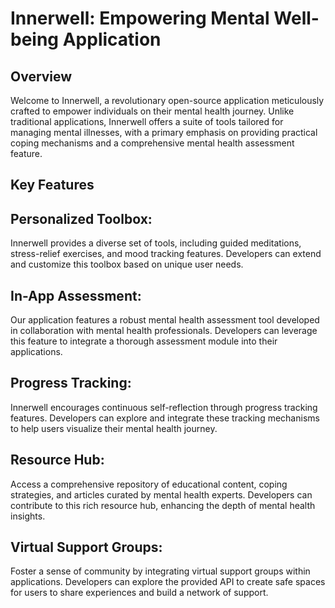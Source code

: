 # Innerwell: Empowering Mental Well-being Application
## Overview
Welcome to Innerwell, a revolutionary open-source application meticulously crafted to empower individuals on their mental health journey. Unlike traditional applications, Innerwell offers a suite of tools tailored for managing mental illnesses, with a primary emphasis on providing practical coping mechanisms and a comprehensive mental health assessment feature.

## Key Features
## Personalized Toolbox:

Innerwell provides a diverse set of tools, including guided meditations, stress-relief exercises, and mood tracking features. Developers can extend and customize this toolbox based on unique user needs.
## In-App Assessment:

Our application features a robust mental health assessment tool developed in collaboration with mental health professionals. Developers can leverage this feature to integrate a thorough assessment module into their applications.
## Progress Tracking:

Innerwell encourages continuous self-reflection through progress tracking features. Developers can explore and integrate these tracking mechanisms to help users visualize their mental health journey.
## Resource Hub:

Access a comprehensive repository of educational content, coping strategies, and articles curated by mental health experts. Developers can contribute to this rich resource hub, enhancing the depth of mental health insights.
## Virtual Support Groups:

Foster a sense of community by integrating virtual support groups within applications. Developers can explore the provided API to create safe spaces for users to share experiences and build a network of support.
